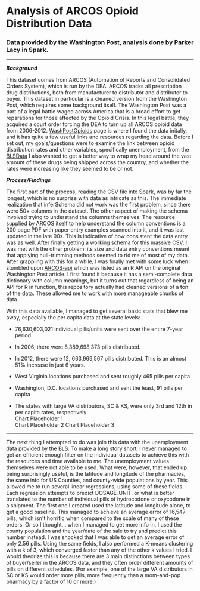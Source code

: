 # Analysis of ARCOS Opioid Distribution Data
### Data provided by the Washington Post, analysis done by Parker Lacy in Spark.    
---
**_Background_**    

 This dataset comes from ARCOS (Automation of Reports and Consolidated Orders System), which is run by the DEA. ARCOS tracks all prescription drug distributions, both from manufacturer to distributor and distributor to buyer. This dataset in particular is a cleaned version from the Washington Post, which requires some background itself. The Washington Post was a part of a legal battle waged across America that is a broad effort to get reparations for those affected by the Opioid Crisis. In this legal battle, they acquired a court order forcing the DEA to turn up all ARCOS opioid data from 2006-2012. [WashPostOpioids](https://www.washingtonpost.com/graphics/2019/investigations/dea-pain-pill-database/#download-resources "This") page is where I found the data initally, and it has quite a few useful links and resources regarding the data. Before I set out, my goals/questions were to examine the link between opioid distribution rates and other variables, specifically unemployment, from the [BLSData](https://www.bls.gov/data/ "BLS data.") I also wanted to get a better way to wrap my head around the vast amount of these drugs being shipped across the country, and whether the rates were increasing like they seemed to be or not.    

**_Process/Findings_**    

 The first part of the process, reading the CSV file into Spark, was by far the longest, which is no surprise with data as intricate as this. The immediate realization that inferSchema did not work was the first problem, since there were 50+ columns in the dataset. The other aspect of making the schema involved trying to understand the columns themselves. The resource supplied by ARCOS itself to help understand the column conventions is a 200 page PDF with paper entry examples scanned into it, and it was last updated in the late 90s. This is indicative of how consistent the data entry was as well. After finally getting a working schema for this massive CSV, I was met with the other problem: its size and data entry conventions meant that applying null-trimming methods seemed to rid me of most of my data. After grappling with this for a while, I was finally met with some luck when I stumbled upon [ARCOS-api](https://github.com/wpinvestigative/arcos-api "this page,") which was listed as an R API on the original Washington Post article. I first found it because it has a semi-complete data dictionary with column meanings, but it turns out that regardless of being an API for R in function, this repository actually had cleaned versions of a ton of the data. These allowed me to work with more manageable chunks of data.    
 
 With this data available, I managed to get several basic stats that blew me away, especially the per capita data at the state levels:    
 * 76,630,603,021 individual pills/units were sent over the entire 7-year period
 * In 2006, there were 8,389,698,373 pills distributed.
 * In 2012, there were 12, 663,969,567 pills distributed. This is an almost 51% increase in just 6 years.
 
 * West Virginia locations purchased and sent roughly 465 pills per capita
 * Washington, D.C. locations purchased and sent the least, 91 pills per capita
 * The states with large VA distributors, SC & KS, were only 3rd and 12th in per capita rates, respectively    
 Chart Placeholder 1    
 Chart Placeholder 2
 Chart Placeholder 3
 
***    
 The next thing I attempted to do was join this data with the unemployment data provided by the BLS. To make a long story short, I never managed to get an efficient enough filter on the individual datasets to achieve this with the resources and time available to me. The unemployment values themselves were not able to be used. What were, however, that ended up being surprisingly useful, is the latitude and longitude of the pharmacies, the same info for US Counties, and county-wide populations by year. This allowed me to run several linear regressions, using some of these fields. Each regression attempts to predict DOSAGE_UNIT, or what is better translated to the number of individual pills of hydrocodone or oxycodone in a shipment. The first one I created used the latitude and longitude alone, to get a good baseline. This managed to achieve an average error of 16,547 pills, which isn't horrific when compared to the scale of many of these orders. Or so I thought... when I managed to get more info in, I used the county population and the year/date of the sale to try and predict this number instead. I was shocked that I was able to get an average error of only 2.56 pills. Using the same fields, I also performed a K-means clustering with a k of 3, which converged faster than any of the other k values I tried. I would theorize this is because there are 3 main distinctions between types of buyer/seller in the ARCOS data, and they often order different amounts of pills on different schedules. (For example, one of the large VA distributors in SC or KS would order more pills, more frequently than a mom-and-pop pharmacy by a factor of 10 or more.)
 



